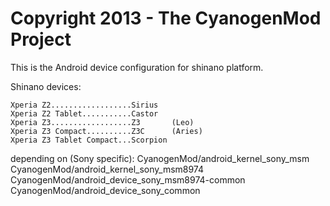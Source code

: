 Copyright 2013 - The CyanogenMod Project
================================

This is the Android device configuration for shinano platform.

Shinano devices:

    Xperia Z2..................Sirius
    Xperia Z2 Tablet...........Castor
    Xperia Z3..................Z3       (Leo)
    Xperia Z3 Compact..........Z3C      (Aries)
    Xperia Z3 Tablet Compact...Scorpion

depending on (Sony specific):
CyanogenMod/android_kernel_sony_msm
CyanogenMod/android_kernel_sony_msm8974
CyanogenMod/android_device_sony_msm8974-common
CyanogenMod/android_device_sony_common